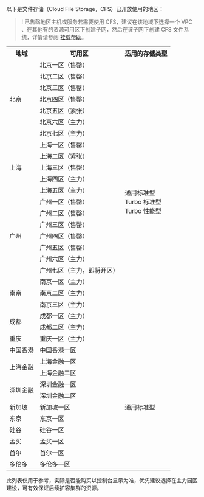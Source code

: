 以下是文件存储（Cloud File Storage，CFS）已开放使用的地区：

>! 已售罄地区主机或服务若需要使用 CFS，建议在该地域下选择一个 VPC 、在其他有的资源可用区下创建子网，然后在该子网下创建 CFS 文件系统，详情请参阅 [挂载帮助](https://intl.cloud.tencent.com/document/product/582/9551)。
>

<table>
<tr>
    <th>地域</th>
    <th>可用区</th>
		<th>适用的存储类型</th>
</tr>
  <tr>
    <td rowspan="7">北京</td>
    <td>北京一区（售罄）</td>
		<td rowspan="25">通用标准型<br>Turbo 标准型<br>Turbo 性能型</td>
  </tr>
	<tr>
    <td>北京二区（售罄）</td>
  </tr>
	<tr>
    <td>北京三区（售罄）</td>
  </tr>
		<tr>
    <td>北京四区（售罄）</td>
  </tr>
		<tr>
    <td>北京五区（紧张）</td>
  </tr>
		<tr>
    <td>北京六区（主力）</td>
  </tr>
		<tr>
    <td>北京七区（主力）</td>
  </tr>
	<tr>
    <td rowspan="5">上海</td>
    <td>上海一区（售罄）</td>
 </tr>
	<tr>
    <td>上海二区（紧张）</td>
 </tr>
	<tr>
    <td>上海三区（售罄）</td>
  </tr>
	<tr>
    <td>上海四区（主力）</td>
  </tr>
		<tr>
    <td>上海五区（主力）</td>
  </tr>
	<tr>
    <td rowspan="7">广州</td>
    <td>广州一区（售罄）</td>
  </tr>
	<tr>
    <td>广州二区（售罄）</td>
  </tr>
	<tr>
    <td>广州三区（售罄）</td>
  </tr>
	<tr>
    <td>广州四区（售罄）</td>
  </tr>
	<tr>
    <td>广州五区（售罄）</td>
  </tr>
	<tr>
    <td>广州六区（主力）</td>
  </tr>
	<tr>
    <td>广州七区（主力，即将开区）</td>
  </tr>
	<tr>
    <td rowspan="3">南京</td>
    <td>南京一区（主力）</td>
  </tr>
	<tr>
    <td>南京二区（主力）</td>
 </tr>
	<tr>
    <td>南京三区（主力）</td>
	<tr>
    <td rowspan="2"> 成都</td>
    <td>成都一区（主力）</td>
  </tr>
	<tr>
    <td>成都二区（主力）</td>
  </tr>
		<tr>
    <td>重庆</td>
    <td>重庆一区（主力）</td>
  </tr>
	<tr>
    <td>中国香港</td>
    <td>中国香港一区</td>
		<td rowspan="11">通用标准型</td>
  </tr>
	<tr>
		<td rowspan="2">上海金融</td>
		<td>上海金融一区</td>
	</tr>
	<tr>
		<td>上海金融二区</td>
	</tr>
	<tr>
		<td rowspan="2">深圳金融</td>
		<td>深圳金融一区</td>
	</tr>
	<tr>
		<td>深圳金融二区</td>
	</tr>
	<tr>
    <td>新加坡</td>
    <td>新加坡一区</td>
  </tr>
  <tr>
    <td>东京</td>
    <td>东京一区</td>
  </tr>
    <tr>
    <td>硅谷</td>
    <td>硅谷一区</td>
  </tr>
  <tr>
    <td>孟买</td>
    <td>孟买一区</td>
  </tr>
    <tr>
    <td>首尔</td>
    <td>首尔一区</td>
  </tr>
	    <tr>
    <td>多伦多</td>
    <td>多伦多一区</td>
  </tr>
</table>

此列表仅用于参考，实际是否能购买以控制台显示为准，优先建议选择在主力园区建设，可有效保证后续扩容集群的资源。
